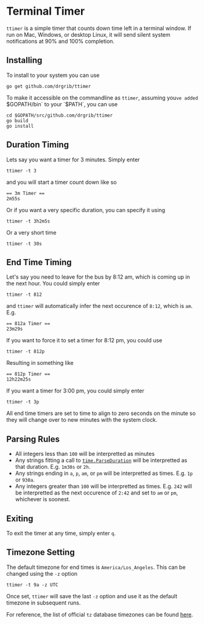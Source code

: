 # Terminal Timer

`ttimer` is a simple timer that counts down time left in a terminal window. If run on Mac, Windows, or desktop Linux, it will send silent system notifications at 90% and 100% completion.

## Installing

To install to your system you can use 

```
go get github.com/drgrib/ttimer
```

To make it accessible on the commandline as `ttimer`, assuming you`ve added `$GOPATH/bin` to your `$PATH`, you can use

```
cd $GOPATH/src/github.com/drgrib/ttimer
go build
go install
```

## Duration Timing

Lets say you want a timer for 3 minutes. Simply enter

```
ttimer -t 3
```

and you will start a timer count down like so

```
== 3m Timer ==
2m55s
```

Or if you want a very specific duration, you can specify it using

```
ttimer -t 3h2m5s
```

Or a very short time

```
ttimer -t 30s
```

## End Time Timing

Let's say you need to leave for the bus by 8:12 am, which is coming up in the next hour. You could simply enter

```
ttimer -t 812
```

and `ttimer` will automatically infer the next occurence of `8:12`, which is `am`. E.g.

```
== 812a Timer ==
23m29s
```

If you want to force it to set a timer for 8:12 pm, you could use

```
ttimer -t 812p
```

Resulting in something like

```
== 812p Timer ==
12h22m25s
```

If you want a timer for 3:00 pm, you could simply enter

```
ttimer -t 3p
```

All end time timers are set to time to align to zero seconds on the minute so they will change over to new minutes with the system clock.

## Parsing Rules

* All integers less than `100` will be interpretted as minutes
* Any strings fitting a call to [`time.ParseDuration`](https://golang.org/pkg/time/#ParseDuration) will be interpretted as that duration. E.g. `1m30s` or `2h`.
* Any strings ending in `a`, `p`, `am`, or `pm` will be interpretted as times. E.g. `1p` or `930a`.
* Any integers greater than `100` will be interpretted as times. E.g. `242` will be interpretted as the next occurence of `2:42` and set to `am` or `pm`, whichever is soonest.

## Exiting

To exit the timer at any time, simply enter `q`.

## Timezone Setting

The default timezone for end times is `America/Los_Angeles`. This can be changed using the `-z` option

```
ttimer -t 9a -z UTC
```

Once set, `ttimer` will save the last `-z` option and use it as the default timezone in subsequent runs.

For reference, the list of official `tz` database timezones can be found [here](https://en.wikipedia.org/wiki/List_of_tz_database_time_zones#List).
